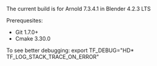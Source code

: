 The current build is for Arnold 7.3.4.1 in Blender 4.2.3 LTS

Prerequesites:

- Git 1.7.0+
- Cmake 3.30.0


To see better debugging:
export TF_DEBUG="HD* TF_LOG_STACK_TRACE_ON_ERROR"